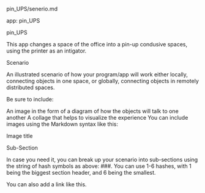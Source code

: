 pin_UPS/senerio.md

app: pin_UPS

pin_UPS

This app changes a space of the office into a pin-up condusive spaces, using the printer as an intigator.

Scenario

An illustrated scenario of how your program/app will work either locally, connecting objects in one space, or globally, connecting objects in remotely distributed spaces.

Be sure to include:

An image in the form of a diagram of how the objects will talk to one another
A collage that helps to visualize the experience
You can include images using the Markdown syntax like this:

Image title

Sub-Section

In case you need it, you can break up your scenario into sub-sections using the string of hash symbols as above: ###. You can use 1-6 hashes, with 1 being the biggest section header, and 6 being the smallest.

You can also add a link like this.

